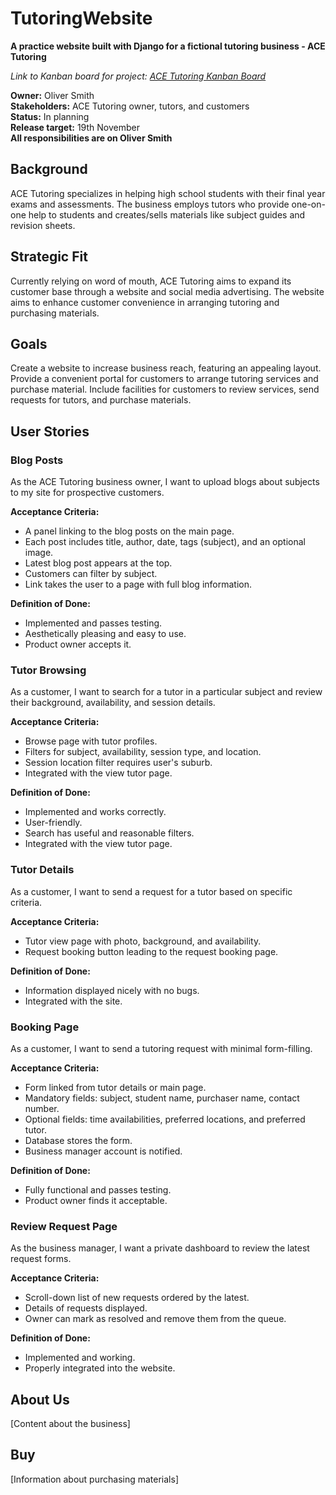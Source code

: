 # TutoringWebsite

**A practice website built with Django for a fictional tutoring business - ACE Tutoring**

*Link to Kanban board for project: [ACE Tutoring Kanban Board](https://github.com/users/smithoj1171077/projects/3/views/1)*

**Owner:** Oliver Smith  
**Stakeholders:** ACE Tutoring owner, tutors, and customers  
**Status:** In planning  
**Release target:** 19th November  
**All responsibilities are on Oliver Smith**

## Background

ACE Tutoring specializes in helping high school students with their final year exams and assessments. The business employs tutors who provide one-on-one help to students and creates/sells materials like subject guides and revision sheets.

## Strategic Fit

Currently relying on word of mouth, ACE Tutoring aims to expand its customer base through a website and social media advertising. The website aims to enhance customer convenience in arranging tutoring and purchasing materials.

## Goals

Create a website to increase business reach, featuring an appealing layout. Provide a convenient portal for customers to arrange tutoring services and purchase material. Include facilities for customers to review services, send requests for tutors, and purchase materials.

## User Stories

### Blog Posts

As the ACE Tutoring business owner, I want to upload blogs about subjects to my site for prospective customers.

**Acceptance Criteria:**
- A panel linking to the blog posts on the main page.
- Each post includes title, author, date, tags (subject), and an optional image.
- Latest blog post appears at the top.
- Customers can filter by subject.
- Link takes the user to a page with full blog information.

**Definition of Done:**
- Implemented and passes testing.
- Aesthetically pleasing and easy to use.
- Product owner accepts it.

### Tutor Browsing

As a customer, I want to search for a tutor in a particular subject and review their background, availability, and session details.

**Acceptance Criteria:**
- Browse page with tutor profiles.
- Filters for subject, availability, session type, and location.
- Session location filter requires user's suburb.
- Integrated with the view tutor page.

**Definition of Done:**
- Implemented and works correctly.
- User-friendly.
- Search has useful and reasonable filters.
- Integrated with the view tutor page.

### Tutor Details

As a customer, I want to send a request for a tutor based on specific criteria.

**Acceptance Criteria:**
- Tutor view page with photo, background, and availability.
- Request booking button leading to the request booking page.

**Definition of Done:**
- Information displayed nicely with no bugs.
- Integrated with the site.

### Booking Page

As a customer, I want to send a tutoring request with minimal form-filling.

**Acceptance Criteria:**
- Form linked from tutor details or main page.
- Mandatory fields: subject, student name, purchaser name, contact number.
- Optional fields: time availabilities, preferred locations, and preferred tutor.
- Database stores the form.
- Business manager account is notified.

**Definition of Done:**
- Fully functional and passes testing.
- Product owner finds it acceptable.

### Review Request Page

As the business manager, I want a private dashboard to review the latest request forms.

**Acceptance Criteria:**
- Scroll-down list of new requests ordered by the latest.
- Details of requests displayed.
- Owner can mark as resolved and remove them from the queue.

**Definition of Done:**
- Implemented and working.
- Properly integrated into the website.

## About Us

[Content about the business]

## Buy

[Information about purchasing materials]

